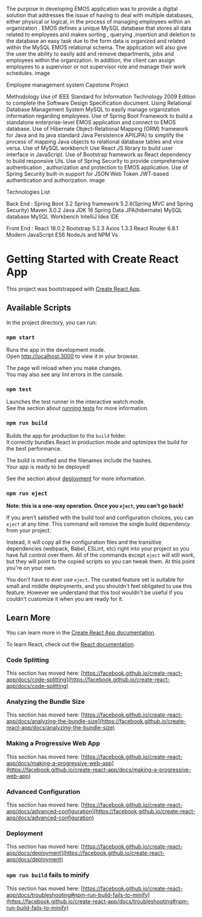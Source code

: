 The purpose in developing EMOS application was to provide a digital solution that addresses the issue of having to deal with multiple databases, either physical or logical, in the process of managing employees within an organization . EMOS defines a unique MySQL database that stores all data related to employees and makes sorting , querying ,insertion and deletion to the database an easy task due to the form data is organized and related within the MySQL EMOS relational schema. The application will also give the user the ability to easily add and remove departments, jobs and employees within the organization. In addition, the client can assign employees to a supervisor or not supervisor role and manage their work schedules. image

Employee management system Capstone Project

Methodology Use of IEEE Standard for Information Technology 2009 Edition to complete the Software Design Specification document.
Using Relational Database Management System MySQL to easily manage organization information regarding employees. Use of Spring Boot Framework to build a standalone enterprise-level EMOS application and connect to EMOS database. Use of Hibernate Object-Relational Mapping (ORM) framework for Java and its java standard Java Persistence API(JPA) to simplify the process of mapping Java objects to relational database tables and vice versa. Use of MySQL workbench Use React JS library to build user interface in JavaScript. Use of Bootstrap framework as React dependency to build responsive UIs. Use of Spring Security to provide comprehensive authentication , authorization and protection to EMOS application. Use of Spring Security built-in support for JSON Web Token JWT-based authentication and authorization. image

Technologies List

Back End : Spring Boot 3.2 Spring framework 5.2.6(Spring MVC and Spring Security) Maven 3.0.2 Java JDK 16 Spring Data JPA(hibernate) MySQL database MySQL Workbench IntelliJ Idea IDE

Front End : React 18.0.2 Bootstrap 5.2.3 Axios 1.3.3 React Router 6.8.1 Modern JavaScript ES6 NodeJs and NPM Vs



# Getting Started with Create React App

This project was bootstrapped with [Create React App](https://github.com/facebook/create-react-app).

## Available Scripts

In the project directory, you can run:

### `npm start`

Runs the app in the development mode.\
Open [http://localhost:3000](http://localhost:3000) to view it in your browser.

The page will reload when you make changes.\
You may also see any lint errors in the console.

### `npm test`

Launches the test runner in the interactive watch mode.\
See the section about [running tests](https://facebook.github.io/create-react-app/docs/running-tests) for more information.

### `npm run build`

Builds the app for production to the `build` folder.\
It correctly bundles React in production mode and optimizes the build for the best performance.

The build is minified and the filenames include the hashes.\
Your app is ready to be deployed!

See the section about [deployment](https://facebook.github.io/create-react-app/docs/deployment) for more information.

### `npm run eject`

**Note: this is a one-way operation. Once you `eject`, you can't go back!**

If you aren't satisfied with the build tool and configuration choices, you can `eject` at any time. This command will remove the single build dependency from your project.

Instead, it will copy all the configuration files and the transitive dependencies (webpack, Babel, ESLint, etc) right into your project so you have full control over them. All of the commands except `eject` will still work, but they will point to the copied scripts so you can tweak them. At this point you're on your own.

You don't have to ever use `eject`. The curated feature set is suitable for small and middle deployments, and you shouldn't feel obligated to use this feature. However we understand that this tool wouldn't be useful if you couldn't customize it when you are ready for it.

## Learn More

You can learn more in the [Create React App documentation](https://facebook.github.io/create-react-app/docs/getting-started).

To learn React, check out the [React documentation](https://reactjs.org/).

### Code Splitting

This section has moved here: [https://facebook.github.io/create-react-app/docs/code-splitting](https://facebook.github.io/create-react-app/docs/code-splitting)

### Analyzing the Bundle Size

This section has moved here: [https://facebook.github.io/create-react-app/docs/analyzing-the-bundle-size](https://facebook.github.io/create-react-app/docs/analyzing-the-bundle-size)

### Making a Progressive Web App

This section has moved here: [https://facebook.github.io/create-react-app/docs/making-a-progressive-web-app](https://facebook.github.io/create-react-app/docs/making-a-progressive-web-app)

### Advanced Configuration

This section has moved here: [https://facebook.github.io/create-react-app/docs/advanced-configuration](https://facebook.github.io/create-react-app/docs/advanced-configuration)

### Deployment

This section has moved here: [https://facebook.github.io/create-react-app/docs/deployment](https://facebook.github.io/create-react-app/docs/deployment)

### `npm run build` fails to minify

This section has moved here: [https://facebook.github.io/create-react-app/docs/troubleshooting#npm-run-build-fails-to-minify](https://facebook.github.io/create-react-app/docs/troubleshooting#npm-run-build-fails-to-minify)
